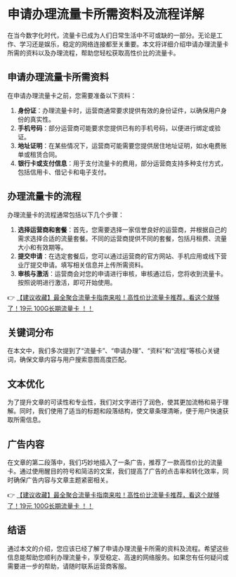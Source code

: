 # 申请办理流量卡所需资料及流程详解

在当今数字化时代，流量卡已成为人们日常生活中不可或缺的一部分。无论是工作、学习还是娱乐，稳定的网络连接都至关重要。本文将详细介绍申请办理流量卡所需的资料以及办理流程，帮助您轻松获取高性价比的流量卡。

## 申请办理流量卡所需资料

在申请办理流量卡之前，您需要准备以下资料：

1. **身份证**：办理流量卡时，运营商通常要求提供有效的身份证件，以确保用户身份的真实性。
2. **手机号码**：部分运营商可能要求您提供已有的手机号码，以便进行绑定或验证。
3. **地址证明**：在某些情况下，运营商可能需要您提供居住地址证明，如水电费账单或租赁合同。
4. **银行卡或支付信息**：用于支付流量卡的费用，部分运营商支持多种支付方式，包括信用卡、借记卡和电子支付。

## 办理流量卡的流程

办理流量卡的流程通常包括以下几个步骤：

1. **选择运营商和套餐**：首先，您需要选择一家信誉良好的运营商，并根据自己的需求选择合适的流量套餐。不同的运营商提供不同的套餐，包括月租费、流量大小和有效期等。
2. **提交申请**：在选定套餐后，您可以通过运营商的官方网站、手机应用或线下营业厅提交申请。填写相关信息并上传所需资料。
3. **审核与激活**：运营商会对您的申请进行审核，审核通过后，您将收到流量卡。按照说明进行激活，即可开始使用。

👉 [【建议收藏】最全聚合流量卡指南来啦！高性价比流量卡推荐，看这个就够了！19元 100G长期流量卡 ！！](https://bit.ly/Liuliangka)

## 关键词分布

在本文中，我们多次提到了“流量卡”、“申请办理”、“资料”和“流程”等核心关键词，确保文章内容与用户搜索意图高度匹配。

## 文本优化

为了提升文章的可读性和专业性，我们对文字进行了润色，使其更加流畅和易于理解。同时，我们使用了适当的标题和段落结构，使文章条理清晰，便于用户快速获取所需信息。

## 广告内容

在文章的第二段落中，我们巧妙地插入了一条广告，推荐了一款高性价比的流量卡。通过使用醒目的符号和简洁的文案，我们提高了广告的点击率和转化效率，同时确保广告内容与文章主题紧密相关。

👉 [【建议收藏】最全聚合流量卡指南来啦！高性价比流量卡推荐，看这个就够了！19元 100G长期流量卡 ！！](https://bit.ly/Liuliangka)

## 结语

通过本文的介绍，您应该已经了解了申请办理流量卡所需的资料及流程。希望这些信息能帮助您顺利办理流量卡，享受稳定、高速的网络服务。如果您有任何疑问或需要进一步的帮助，请随时联系运营商客服。